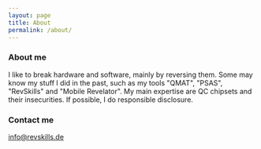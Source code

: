 ```yaml
---
layout: page
title: About
permalink: /about/
---
```


### About me

I like to break hardware and software, mainly by reversing them. Some may know my stuff
I did in the past, such as my tools "QMAT", "PSAS", "RevSkills" and "Mobile Revelator". 
My main expertise are QC chipsets and their insecurities. If possible, I do responsible disclosure.

### Contact me

[info@revskills.de](mailto:info@revskills.de)
